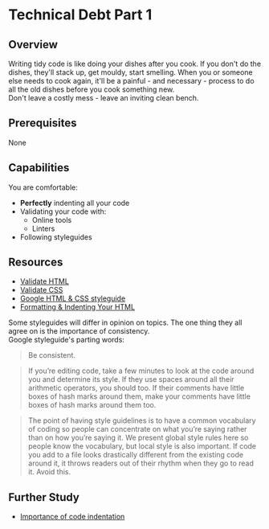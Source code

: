 # Technical Debt Part 1

## Overview
Writing tidy code is like doing your dishes after you cook. If you don't do the dishes, they'll stack up, get mouldy, start smelling. When you or someone else needs to cook again, it'll be a painful - and necessary - process to do all the old dishes before you cook something new.  
Don't leave a costly mess - leave an inviting clean bench.

## Prerequisites
None

## Capabilities
You are comfortable:

- **Perfectly** indenting all your code
- Validating your code with:
  - Online tools
  - Linters
- Following styleguides

## Resources

- [Validate HTML](resources/html-validation-TUTORIAL)
- [Validate CSS](https://jigsaw.w3.org/css-validator/)
- [Google HTML & CSS styleguide](resources/html-css-google-styleguide-ARTICLE)
- [Formatting & Indenting Your HTML](resources/html-formatting-ARTICLE)  

Some styleguides will differ in opinion on topics. The one thing they all agree on is the importance of consistency.  
Google styleguide's parting words:
>Be consistent.

>If you’re editing code, take a few minutes to look at the code around you and determine its style. If they use spaces around all their arithmetic operators, you should too. If their comments have little boxes of hash marks around them, make your comments have little boxes of hash marks around them too.

>The point of having style guidelines is to have a common vocabulary of coding so people can concentrate on what you’re saying rather than on how you’re saying it. We present global style rules here so people know the vocabulary, but local style is also important. If code you add to a file looks drastically different from the existing code around it, it throws readers out of their rhythm when they go to read it. Avoid this.


## Further Study

- [Importance of code indentation](http://mrbool.com/importance-of-code-indentation/29079)

